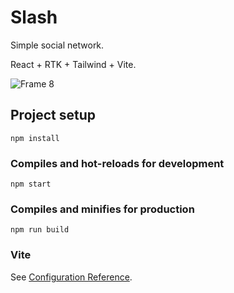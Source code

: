 # Slash
Simple social network.

React + RTK + Tailwind + Vite.

![Frame 8](https://user-images.githubusercontent.com/93822098/179400430-f9bc98e6-91c0-4081-900e-ea248d41784f.png)

## Project setup
```
npm install
```

### Compiles and hot-reloads for development
```
npm start
```

### Compiles and minifies for production
```
npm run build
```

### Vite
See [Configuration Reference](https://vitejs.dev/config/).
